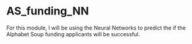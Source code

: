 # AS_funding_NN
For this module, I will be using the Neural Networks to predict the if the Alphabet Soup funding applicants will be successful.
